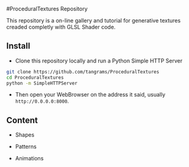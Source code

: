 #ProceduralTextures Repository

This repository is a on-line gallery and tutorial for generative textures creaded completly with GLSL Shader code.

## Install

- Clone this repository locally and run a Python Simple HTTP Server

``` bash
git clone https://github.com/tangrams/ProceduralTextures
cd ProceduralTextures
python -m SimpleHTTPServer

``` 

- Then open your WebBrowser on the address it said, usually ```http://0.0.0.0:8000```. 

## Content

* Shapes

<a href="code.html#shapes/box.frag" target="_blank">
    <canvas src="shapes/box.frag" width="200" height="200"></canvas>
</a>
<a href="code.html#shapes/circle.frag" target="_blank">
    <canvas src="shapes/circle.frag" width="200" height="200"></canvas>
</a>

* Patterns

<a href="code.html#patterns/00.frag" target="_blank">
    <canvas src="patterns/00.frag" width="200" height="200"></canvas>
</a>
<a href="code.html#patterns/01.frag" target="_blank">
    <canvas src="patterns/01.frag" width="200" height="200"></canvas>
</a>
<a href="code.html#patterns/02.frag" target="_blank">
    <canvas src="patterns/02.frag" width="200" height="200"></canvas>
</a>
<a href="code.html#patterns/03.frag" target="_blank">
    <canvas src="patterns/03.frag" width="200" height="200"></canvas>
</a>
<a href="code.html#patterns/04.frag" target="_blank">
    <canvas src="patterns/04.frag" width="200" height="200"></canvas>
</a>

* Animations

<a href="code.html#animations/00.frag" target="_blank">
    <canvas src="animations/00.frag" width="200" height="200"></canvas>
</a>
<a href="code.html#animations/01.frag" target="_blank">
    <canvas src="animations/01.frag" width="200" height="200"></canvas>
</a>
<a href="code.html#animations/02.frag" target="_blank">
    <canvas src="animations/02.frag" width="200" height="200"></canvas>
</a>
<a href="code.html#animations/03.frag" target="_blank">
    <canvas src="animations/03.frag" width="200" height="200"></canvas>
</a>
<a href="code.html#animations/04.frag" target="_blank">
    <canvas src="animations/04.frag" width="200" height="200"></canvas>
</a>

<pre><code src="animations/04.frag"></code></pre>


